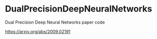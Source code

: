 # DualPrecisionDeepNeuralNetworks
Dual Precision Deep Neural Networks paper code

https://arxiv.org/abs/2009.02191
